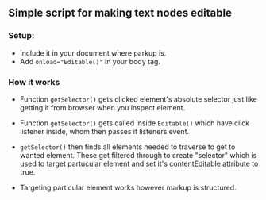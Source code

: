 ## Simple script for making text nodes editable

### Setup:
 - Include it in your document where parkup is.
 - Add `onload="Editable()"` in your body tag.

### How it works

 - Function `getSelector()` gets clicked element's absolute selector just like getting it from browser when you inspect element.

 - Function `getSelector()` gets called inside `Editable()` which have click listener inside, whom then passes it listeners event. 

 - `getSelector()` then finds all elements needed to traverse to get to wanted element. These get filtered through to create "selector" which is used to target partucular element and set it's contentEditable attribute to true.
 
 - Targeting particular element works however markup is structured.